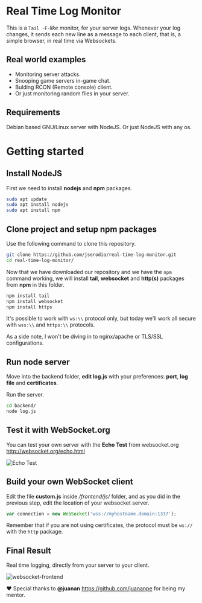 # Real Time Log Monitor

This is a `Tail -F`-_like_ monitor, for your server logs.
Whenever your log changes, it sends each new line as a message to each client, that is, a simple browser, in real time via Websockets.

## Real world examples

- Monitoring server attacks.
- Snooping game servers in-game chat.
- Bulding RCON (Remote console) client.
- Or just monitoring random files in your server.

## Requirements

Debian based GNU/Linux server with NodeJS.
Or just NodeJS with any os.

# Getting started

## Install NodeJS

First we need to install **nodejs** and **npm** packages.

```bash
sudo apt update
sudo apt install nodejs
sudo apt install npm
```

## Clone project and setup npm packages

Use the following command to clone this repository.

```bash
git clone https://github.com/jserodio/real-time-log-monitor.git
cd real-time-log-monitor/
```

Now that we have downloaded our repository and we have the `npm` command working, we will install **tail**, **websocket** and **http(s)** packages from **npm** in this folder.

```bash
npm install tail
npm install websocket
npm install https
```

It's possible to work with `ws:\\` protocol only, but today we'll work all secure with `wss:\\` and `https:\\` protocols.

As a side note, I won't be diving in to nginx/apache or TLS/SSL configurations.

## Run node server

Move into the backend folder, **edit log.js** with your preferences: **port**, **log file** and **certificates**.

Run the server.

```bash
cd backend/
node log.js
```

## Test it with WebSocket.org

You can test your own server with the **Echo Test** from websocket.org
<http://websocket.org/echo.html>

![Echo Test](https://user-images.githubusercontent.com/5813094/36641497-8a33aa72-1a30-11e8-9261-875fe09c3d1a.PNG)

## Build your own WebSocket client

Edit the file **custom.js** inside _/frontend/js/_ folder, and as you did in the previous step, edit the location of your websocket server.

```javascript
var connection = new WebSocket('wss://myhostname.domain:1337');
```

Remember that if you are not using certificates, the protocol must be ``ws://`` with the ``http`` package.

## Final Result

Real time logging, directly from your server to your client.

![websocket-frontend](https://user-images.githubusercontent.com/5813094/36641629-12d7ced8-1a33-11e8-832c-ebf57de1e8a2.PNG)

❤️ Special thanks to **@juanan** <https://github.com/juananpe> for being my mentor.
